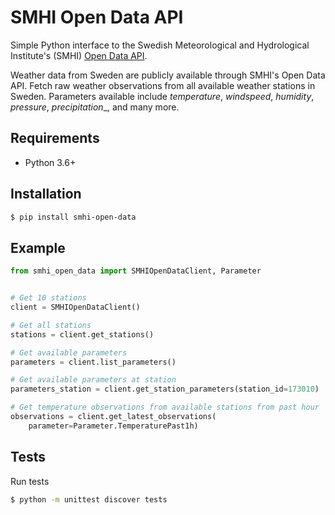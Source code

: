 
# SMHI Open Data API

Simple Python interface to the Swedish Meteorological and Hydrological Institute's (SMHI) [Open Data API](https://opendata.smhi.se/apidocs/metobs/index.html).

Weather data from Sweden are publicly available through SMHI's Open Data API. Fetch raw weather observations from all available weather stations in Sweden. Parameters available include _temperature_, _windspeed_, _humidity_, _pressure_, _precipitation__, and many more.

## Requirements

* Python 3.6+

## Installation

```bash
$ pip install smhi-open-data
```

## Example

```python
from smhi_open_data import SMHIOpenDataClient, Parameter


# Get 10 stations
client = SMHIOpenDataClient()

# Get all stations
stations = client.get_stations()

# Get available parameters
parameters = client.list_parameters()

# Get available parameters at station
parameters_station = client.get_station_parameters(station_id=173010)

# Get temperature observations from available stations from past hour
observations = client.get_latest_observations(
    parameter=Parameter.TemperaturePast1h)
```

## Tests

Run tests
```bash
$ python -m unittest discover tests
```
